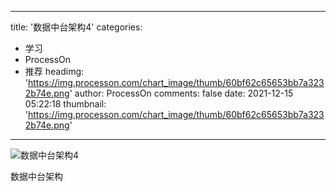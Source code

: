 
---
title: '数据中台架构4'
categories: 
 - 学习
 - ProcessOn
 - 推荐
headimg: 'https://img.processon.com/chart_image/thumb/60bf62c65653bb7a3232b74e.png'
author: ProcessOn
comments: false
date: 2021-12-15 05:22:18
thumbnail: 'https://img.processon.com/chart_image/thumb/60bf62c65653bb7a3232b74e.png'
---

<div>   
<img class="thumb" alt="数据中台架构4" src="https://img.processon.com/chart_image/thumb/60bf62c65653bb7a3232b74e.png" referrerpolicy="no-referrer">
<p>数据中台架构</p>  
</div>
            